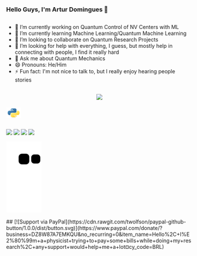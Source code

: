 ### Hello Guys, I'm Artur Domingues 👋
##
- 🔭 I’m currently working on Quantum Control of NV Centers with ML
- 🌱 I’m currently learning Machine Learning/Quantum Machine Learning
- 👯 I’m looking to collaborate on Quantum Research Projects
- 🤔 I’m looking for help with everything, I guess, but mostly help in connecting with people, I find it really hard
- 💬 Ask me about Quantum Mechanics
- 😄 Pronouns: He/Him
- ⚡ Fun fact: I'm not nice to talk to, but I really enjoy hearing people stories

##
<div align="center">
  <a href="https://github.com/ArturDomingues">
  <img height="180em" src="https://github-readme-stats.vercel.app/api?username=ArturDomingues&show_icons=true&theme=dracula&include_all_commits=true&count_private=true"/>
  <!img height="180em" src="https://github-readme-stats.vercel.app/api/top-langs/?username=ArturDomingues&layout=compact&langs_count=7&theme=dracula"/>
</div>
<div style="display: inline_block"><br>
  <img align="center" alt="Python" height="30" width="40" src="https://raw.githubusercontent.com/devicons/devicon/master/icons/python/python-original.svg">
</div>
  
##
<div> 
  <a href="https://instagram.com/artur_venturelli" target="_blank"><img src="https://img.shields.io/badge/-Instagram-%23E4405F?style=for-the-badge&logo=instagram&logoColor=white" target="_blank"></a>
  <a href = "mailto:artur.domingues@usp.br"><img src="https://img.shields.io/badge/-Gmail-%23333?style=for-the-badge&logo=gmail&logoColor=white" target="_blank"></a>
  <a href="https://www.linkedin.com/in/artur-domingues-a39963122" target="_blank"><img src="https://img.shields.io/badge/-LinkedIn-%230077B5?style=for-the-badge&logo=linkedin&logoColor=white" target="_blank"></a> 
  <a href="https://twitter.com/Artur_QML" target="_blank"><img src="https://img.shields.io/badge/Twitter-1DA1F2?style=for-the-badge&logo=twitter&logoColor=white" target="_blank"></a>   
  
  ![Snake animation](https://github.com/ArturDomingues/ArturDomingues/blob/output/github-contribution-grid-snake.svg)
 
</div>
##
[![Support via PayPal](https://cdn.rawgit.com/twolfson/paypal-github-button/1.0.0/dist/button.svg)](https://www.paypal.com/donate/?business=DZ8W87A7EMKQU&no_recurring=0&item_name=Hello%2C+I%E2%80%99m+a+physicist+trying+to+pay+some+bills+while+doing+my+research%2C+any+support+would+help+me+a+lot&currency_code=BRL)

##  
<!--START_SECTION:badges-->
<!--END_SECTION:badges-->
